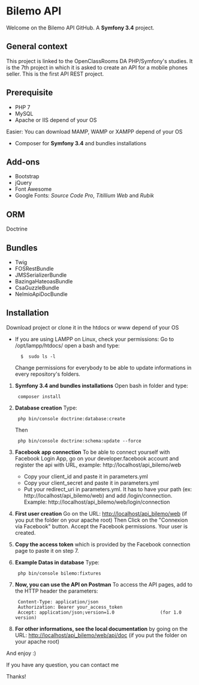 # Bilemo API

Welcome on the Bilemo API GitHub. A **Symfony 3.4** project.

## General context

This project is linked to the OpenClassRooms DA PHP/Symfony's studies. It is the 7th project in which it is asked to create an API for a mobile phones seller. This is the first API REST project.

## Prerequisite

* PHP 7
* MySQL
* Apache or IIS depend of your OS

Easier: You can download MAMP, WAMP or XAMPP depend of your OS
* Composer for **Symfony 3.4** and bundles installations

## Add-ons

* Bootstrap
* jQuery
* Font Awesome
* Google Fonts: *Source Code Pro*, *Titillium Web* and *Rubik*

## ORM
Doctrine

## Bundles

* Twig
* FOSRestBundle
* JMSSerializerBundle
* BazingaHateoasBundle
* CsaGuzzleBundle
* NelmioApiDocBundle

## Installation

Download project or clone it in the htdocs or www depend of your OS

* If you are using LAMPP on Linux, check your permissions: Go to /opt/lampp/htdocs/ open a bash and type:

        $  sudo ls -l
    Change permissions for everybody to be able to update informations in every repository's folders.

1. **Symfony 3.4 and bundles installations** Open bash in folder and type:

        composer install
        
2. **Database creation** Type:

        php bin/console doctrine:database:create
        
    Then
    
        php bin/console doctrine:schema:update --force
        
3. **Facebook app connection** 
To be able to connect yourself with Facebook Login App, go on your developer.facebook account and register the api with URL, example: http://localhost/api_bilemo/web
    * Copy your client_id and paste it in parameters.yml
    * Copy your client_secret and paste it in parameters.yml
    * Put your redirect_uri in parameters.yml. It has to have your path (ex: http://localhost/api_bilemo/web) and add /login/connection. Example: http://localhost/api_bilemo/web/login/connection

4. **First user creation** Go on the URL:
[http://localhost/api_bilemo/web](http://localhost/api_bilemo/web) (if you put the folder on your apache root)
Then Click on the "Connexion via Facebook" button.
Accept the Facebook permissions.
Your user is created.
        
5. **Copy the access token** which is provided by the Facebook connection page to paste it on step 7.

6. **Example Datas in database** Type:

        php bin/console bilemo:fixtures

7. **Now, you can use the API on Postman**
To access the API pages, add to the HTTP header the parameters:

        Content-Type: application/json
        Authorization: Bearer your_access_token
        Accept: application/json;version=1.0                 (for 1.0 version)

8. **For other informations, see the local documentation** by going on the URL:
[http://localhost/api_bilemo/web/api/doc](http://localhost/snow_tricks/web/api/doc) (if you put the folder on your apache root)

And enjoy :)

If you have any question, you can contact me

Thanks!
